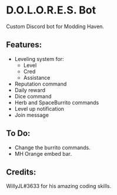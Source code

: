 # D.O.L.O.R.E.S. Bot
Custom Discord bot for Modding Haven.

## Features:
 - Leveling system for:
   - Level
   - Cred
   - Assistance
 - Reputation command
 - Daily reward
 - Dice command
 - Herb and SpaceBurrito commands
 - Level up notification
 - Join message

## To Do:
 - Change the burrito commands.
 - MH Orange embed bar.

## Credits:
WillyJL#3633 for his amazing coding skills.
